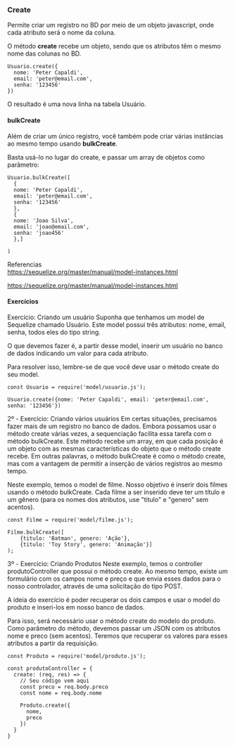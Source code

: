### Create  

Permite criar um registro no BD por meio de um objeto javascript, onde cada atributo será o nome da coluna.   

O método **create** recebe um objeto, sendo que os atributos têm o mesmo nome das colunas no BD.  

~~~
Usuario.create({
  nome: 'Peter Capaldi',
  email: 'peter@email.com',
  senha: '123456'
})
~~~  

O resultado é uma nova linha na tabela Usuário.   

#### bulkCreate

Além de criar um único registro, você também pode criar várias instâncias ao mesmo tempo usando **bulkCreate**.  

Basta usá-lo no lugar do create, e passar um array de objetos como parâmetro:  

~~~
Usuario.bulkCreate([
  {
  nome: 'Peter Capaldi',
  email: 'peter@email.com',
  senha: '123456'
  },
  {
  nome: 'Joao Silva',
  email: 'joao@email.com',
  senha: 'joao456'
  },]

)
~~~   

Referencias  
https://sequelize.org/master/manual/model-instances.html  

https://sequelize.org/master/manual/model-instances.html  


#### Exercícios  

<p>
Exercício: Criando um usuário
Suponha que tenhamos um model de Sequelize chamado Usuário. Este model possui três atributos: nome, email, senha, todos eles do tipo string.



O que devemos fazer é, a partir desse model, inserir um usuário no banco de dados indicando um valor para cada atributo.



Para resolver isso, lembre-se de que você deve usar o método create do seu model.
</p>  

~~~
const Usuario = require('model/usuario.js');  

Usuario.create({nome: 'Peter Capaldi', email: 'peter@email.com', senha: '123456'})
~~~  

<p>
2º - 
Exercício: Criando vários usuários
Em certas situações, precisamos fazer mais de um registro no banco de dados. Embora possamos usar o método create várias vezes, a sequenciação facilita essa tarefa com o método bulkCreate. Este método recebe um array, em que cada posição é um objeto com as mesmas características do objeto que o método create recebe. Em outras palavras, o método bulkCreate é como o método create, mas com a vantagem de permitir a inserção de vários registros ao mesmo tempo.

Neste exemplo, temos o model de filme. Nosso objetivo é inserir dois filmes usando o método bulkCreate. Cada filme a ser inserido deve ter um título e um gênero (para os nomes dos atributos, use "titulo" e "genero" sem acentos).
</p>  

~~~
const Filme = require('model/filme.js');

Filme.bulkCreate([
    {titulo: 'Batman', genero: 'Ação'},
    {titulo: 'Toy Story', genero: 'Animação'}]
);
~~~   

<p>
3º - 
Exercício: Criando Produtos
Neste exemplo, temos o controller produtoController que possui o método create. Ao mesmo tempo, existe um formulário com os campos nome e preço e que envia esses dados para o nosso controlador, através de uma solicitação do tipo POST.

A ideia do exercício é poder recuperar os dois campos e usar o model do produto e inseri-los em nosso banco de dados.

Para isso, será necessário usar o método create do modelo do produto. Como parâmetro do método, devemos passar um JSON com os atributos nome e preco (sem acentos). Teremos que recuperar os valores para esses atributos a partir da requisição. 
</p>  

~~~
const Produto = require('model/produto.js');

const produtoController = {
  create: (req, res) => {
    // Seu código vem aqui
    const preco = req.body.preco
    const nome = req.body.nome

    Produto.create({
      nome,
      preco
    })
  }  
}

~~~